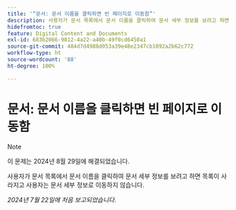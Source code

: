 ```yaml
---
title: '“문서: 문서 이름을 클릭하면 빈 페이지로 이동함”'
description: 사용자가 문서 목록에서 문서 이름을 클릭하여 문서 세부 정보를 보려고 하면 목록이 사라지고 사용자는 문서 세부 정보로 이동하지 않습니다.
hidefromtoc: true
feature: Digital Content and Documents
exl-id: 683b2066-9812-4a22-a40b-49f0cd6450a1
source-git-commit: 484d7d4988d053a39e48e2347cb1892a2b62c772
workflow-type: ht
source-wordcount: '88'
ht-degree: 100%

---
```


# 문서: 문서 이름을 클릭하면 빈 페이지로 이동함

>[!NOTE]
>
>이 문제는 2024년 8월 29일에 해결되었습니다.

사용자가 문서 목록에서 문서 이름을 클릭하여 문서 세부 정보를 보려고 하면 목록이 사라지고 사용자는 문서 세부 정보로 이동하지 않습니다.

_2024년 7월 22일에 처음 보고되었습니다._
